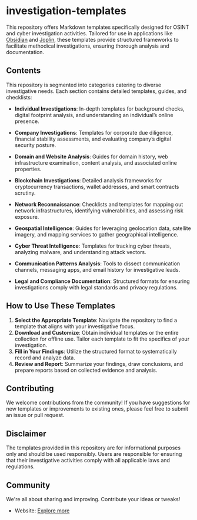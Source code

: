 # investigation-templates

This repository offers Markdown templates specifically designed for OSINT and cyber investigation activities. Tailored for use in applications like [Obsidian](https://obsidian.md/) and [Joplin](https://joplinapp.org/), these templates provide structured frameworks to facilitate methodical investigations, ensuring thorough analysis and documentation. 

## Contents

This repository is segmented into categories catering to diverse investigative needs. Each section contains detailed templates, guides, and checklists:

- **Individual Investigations**: In-depth templates for background checks, digital footprint analysis, and understanding an individual’s online presence.
  
- **Company Investigations**: Templates for corporate due diligence, financial stability assessments, and evaluating company’s digital security posture.
  
- **Domain and Website Analysis**: Guides for domain history, web infrastructure examination, content analysis, and associated online properties.
  
- **Blockchain Investigations**: Detailed analysis frameworks for cryptocurrency transactions, wallet addresses, and smart contracts scrutiny.
  
- **Network Reconnaissance**: Checklists and templates for mapping out network infrastructures, identifying vulnerabilities, and assessing risk exposure.
  
- **Geospatial Intelligence**: Guides for leveraging geolocation data, satellite imagery, and mapping services to gather geographical intelligence.
  
- **Cyber Threat Intelligence**: Templates for tracking cyber threats, analyzing malware, and understanding attack vectors.
  
- **Communication Patterns Analysis**: Tools to dissect communication channels, messaging apps, and email history for investigative leads.
  
- **Legal and Compliance Documentation**: Structured formats for ensuring investigations comply with legal standards and privacy regulations.

## How to Use These Templates

1. **Select the Appropriate Template**: Navigate the repository to find a template that aligns with your investigative focus.
2. **Download and Customize**: Obtain individual templates or the entire collection for offline use. Tailor each template to fit the specifics of your investigation.
3. **Fill in Your Findings**: Utilize the structured format to systematically record and analyze data.
4. **Review and Report**: Summarize your findings, draw conclusions, and prepare reports based on collected evidence and analysis.

## Contributing

We welcome contributions from the community! If you have suggestions for new templates or improvements to existing ones, please feel free to submit an issue or pull request.

## Disclaimer

The templates provided in this repository are for informational purposes only and should be used responsibly. Users are responsible for ensuring that their investigative activities comply with all applicable laws and regulations.

## Community

We're all about sharing and improving. Contribute your ideas or tweaks!

- Website: [Explore more](https://oryon.systems#)
